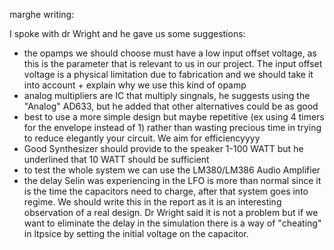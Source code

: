 marghe writing:

I spoke with dr Wright and he gave us some suggestions:

- the opamps we should choose must have a low input offset voltage, as this is the parameter that is relevant to us in our project. The input offset voltage is a physical limitation due to fabrication and we should take it into account + explain why we use this kind of opamp
- analog multipliers are IC that multiply singnals, he suggests using the "Analog" AD633, but he added that other alternatives could be as good
- best to use a more simple design but maybe repetitive (ex using 4 timers for the envelope instead of 1) rather than wasting precious time in trying to reduce elegantly your circuit. We aim for efficiencyyyy
- Good Synthesizer should provide to the speaker 1-100 WATT but he underlined that 10 WATT should be sufficient
- to test the whole system we can use the LM380/LM386 Audio Amplifier
- the delay Selin was experiencing in the LFO is more than normal since it is the time the capacitors need to charge, after that system goes into regime. We should write this in the report as it is an interesting observation of a real design. Dr Wright said it is not a problem but if we want to eliminate the delay in the simulation there is a way of "cheating" in ltpsice by setting the initial voltage on the capacitor.
